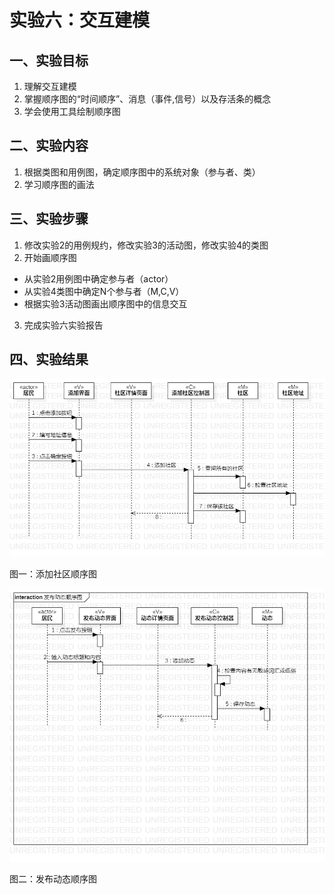 # 实验六：交互建模

## 一、实验目标

1. 理解交互建模
2. 掌握顺序图的“时间顺序”、消息（事件,信号）以及存活条的概念
3. 学会使用工具绘制顺序图

## 二、实验内容

1. 根据类图和用例图，确定顺序图中的系统对象（参与者、类）
2. 学习顺序图的画法

## 三、实验步骤

1. 修改实验2的用例规约，修改实验3的活动图，修改实验4的类图
2. 开始画顺序图
- 从实验2用例图中确定参与者（actor）
- 从实验4类图中确定N个参与者（M,C,V）
- 根据实验3活动图画出顺序图中的信息交互
3. 完成实验六实验报告

## 四、实验结果

![添加社区顺序图](./lab6-添加社区顺序图.png)

图一：添加社区顺序图

![发布动态顺序图](./lab6-发布动态顺序图.png)

图二：发布动态顺序图
